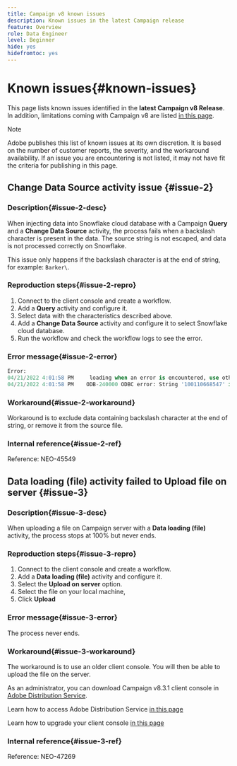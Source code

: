 ```yaml
---
title: Campaign v8 known issues
description: Known issues in the latest Campaign release
feature: Overview
role: Data Engineer
level: Beginner
hide: yes
hidefromtoc: yes
---
```

# Known issues{#known-issues}

This page lists known issues identified in the **latest Campaign v8 Release**. In addition, limitations coming with Campaign v8 are listed [in this page](known-limitations.md).


>[!NOTE]
>
>Adobe publishes this list of known issues at its own discretion. It is based on the number of customer reports, the severity, and the workaround availability. If an issue you are encountering is not listed, it may not have fit the criteria for publishing in this page.

<!--
## Change Data Source activity issue #1 {#issue-1}

### Description{#issue-1-desc}

The **Change Data Source** activity is failing when transfering data from Campaign local database to Snowflake cloud database. When switching directions, the activity can generate issues.

### Reproduction steps{#issue-1-repro}

1. Connect to the client console and create a workflow.
1. Add a **Query** activity and a **Change Data Source** activity.
1. Define a query on the **email**, which is a string.
1. Run the workflow and right-click the transition to view the population: the email records are displayed replaced by `****`.
1. Check the workflow logs: the **Change Data Source** activity interprets these records as numeric values.

### Error message{#issue-1-error}

```sql
04/13/2022 10:00:18 AM              Executing change data source 'Ok' (step 'Change Data Source')
04/13/2022 10:00:18 AM              Starting 1 connection(s) on pool 'nms:extAccount:ffda tractorsupply_mkt_stage8' (Snowflake, server='adobe-acc_tractorsupply_us_west_2_aws.snowflakecomputing.com', login='tractorsupply_stage8_MKT:tractorsupply_stage8')
04/13/2022 10:00:26 AM              ODB-240000 ODBC error: {*}Numeric value '{*}******{*}{{*}}' is not recognized\{*}   File 'wkf1285541_13_1_0_47504750#458318uploadPart0.chunk.gz', line 1, character 10140   Row 279, column "WKF1285541_13_1_0"["BICUST_ID":1]   If you would like to continue loading when a
04/13/2022 10:00:26 AM              n error is encountered, use other values such as 'SKIP_FILE' or 'CONTINUE' for the ON_ERROR option. For more information on loading options, please run 'info loading_data' in a SQL client. SQLState: 22018
04/13/2022 10:00:26 AM              WDB-200001 SQL statement 'COPY INTO wkf1285541_13_1_0 (SACTIVE, SADDRESS1, SADDRESS2, BICUST_ID, SEMAIL) FROM ( SELECT $1, $2, $3, $4, $5 FROM $$@BULK_wkf1285541_13_1_0$$) FILE_FORMAT = ( TYPE = CSV RECORD_DELIMITER = '\x02' FIELD_DELIMITER = '\x01' FIEL
04/13/2022 10:00:26 AM              D_OPTIONALLY_ENCLOSED_BY = 'NONE') ON_ERROR = ABORT_STATEMENT PURGE = TRUE' could not be executed.
```

### Workaround{#issue-1-workaround}

To have the data transfered from Snowflake cloud database to Campaign local database and back to Snowflake, you must use two different **Change Data Source** activities.

### Internal reference{#issue-1-ref}

Reference: NEO-45549 
-->


## Change Data Source activity issue {#issue-2}

### Description{#issue-2-desc}

When injecting data into Snowflake cloud database with a Campaign **Query** and a **Change Data Source** activity, the process fails when a backslash character is present in the data. The source string is not escaped, and data is not processed correctly on Snowflake.

This issue only happens if the backslash character is at the end of string, for example: `Barker\`.


### Reproduction steps{#issue-2-repro}

1. Connect to the client console and create a workflow.
1. Add a **Query** activity and configure it.
1. Select data with the characteristics described above.
1. Add a **Change Data Source** activity and configure it to select Snowflake cloud database.
1. Run the workflow and check the workflow logs to see the error.


### Error message{#issue-2-error}

```sql
Error:
04/21/2022 4:01:58 PM     loading when an error is encountered, use other values such as 'SKIP_FILE' or 'CONTINUE' for the ON_ERROR option. For more information on loading options, please run 'info loading_data' in a SQL client. SQLState: 22000
04/21/2022 4:01:58 PM    ODB-240000 ODBC error: String '100110668547' is too long and would be truncated   File 'wkf1656797_21_1_3057430574#458516uploadPart0.chunk.gz', line 1, character 0   Row 90058, column "WKF1656797_21_1"["SCARRIER_ROUTE":13]   If you would like to continue
```

### Workaround{#issue-2-workaround}

Workaround is to exclude data containing backslash character at the end of string, or remove it from the source file.

<!--
As a workaround, export the files with double quotes around the problematic values (like `Barker\`) and include a file format option `FIELD_OPTIONALLY_ENCLOSED_BY = '"'`.
-->

### Internal reference{#issue-2-ref}

Reference: NEO-45549


## Data loading (file) activity failed to Upload file on server {#issue-3}

### Description{#issue-3-desc}

When uploading a file on Campaign server with a **Data loading (file)** activity, the process stops at 100% but never ends.

### Reproduction steps{#issue-3-repro}

1. Connect to the client console and create a workflow.
1. Add a **Data loading (file)** activity and configure it.
1. Select the **Upload on server** option.
1. Select the file on your local machine,
1. Click **Upload**


### Error message{#issue-3-error}

The process never ends.

### Workaround{#issue-3-workaround}

The workaround is to use an older client console. You will then be able to upload the file on the server.

As an administrator, you can download Campaign v8.3.1 client console in [Adobe Distribution Service](https://experience.adobe.com/downloads).

Learn how to access Adobe Distribution Service [in this page](https://experienceleague.adobe.com/docs/experience-cloud/software-distribution/home.html)

Learn how to upgrade your client console [in this page](connect.md)

### Internal reference{#issue-3-ref}

Reference: NEO-47269